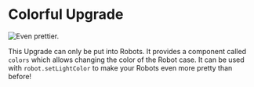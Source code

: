 # Colorful Upgrade

![Even prettier.](item:computronics:computronics.ocParts@7)

This Upgrade can only be put into Robots. It provides a component called `colors` which allows changing the color of the Robot case. It can be used with `robot.setLightColor` to make your Robots even more pretty than before!
